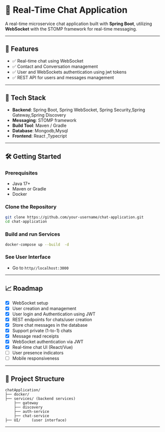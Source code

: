 # 💬 Real-Time Chat Application

A real-time microservice chat application built with **Spring Boot**, utilizing **WebSocket** with the STOMP framework for real-time messaging.

---

## 📌 Features

- ✅ Real-time chat using WebSocket
- ✅ Contact and Conversation management
- ✅ User and WebSockets authentication using  jwt tokens
- ✅ REST API for users and  messages management

---

## 🚀 Tech Stack

- **Backend**: Spring Boot, Spring WebSocket, Spring Security,Spring Gateway,Spring Discovery
- **Messaging**: STOMP framework
- **Build Tool**: Maven / Gradle
- **Database**: Mongodb,Mysql
- **Frontend**: React ,Typecript

---

## 🛠️ Getting Started

### Prerequisites

- Java 17+
- Maven or Gradle
- Docker
### Clone the Repository

```bash
git clone https://github.com/your-username/chat-application.git
cd chat-application
````

### Build and run  Services

```bash
docker-compose up --build  -d
```



### See User Interface 

* Go to `http//localhost:3000`

---

## 📈 Roadmap

* [X] WebSocket setup
* [X] User creation and management
* [X] User login and Authentication using JWT
* [X] REST endpoints for chats/user creation
* [X] Store chat messages in the database
* [X] Support private (1-to-1) chats
* [X] Message read receipts
* [X] WebSocket authentication via JWT
* [X] Real-time chat UI (React/Vue)
* [ ] User presence indicators
* [ ] Mobile responsiveness

---

## 📂 Project Structure

```
chatApplication/
├── docker/            
├── services/ (backend services)
    ├── gateway
    ├── discovery
    ├── auth-service    
    ├── chat-service 
├── UI/     (user interface)          

```

---




